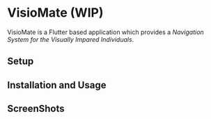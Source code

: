 # VisioMate (WIP)

VisioMate is a Flutter based application which provides a _*Navigation System for the Visually Impared Individuals*_.

## Setup

## Installation and Usage

## ScreenShots